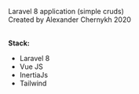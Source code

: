 Laravel 8 application (simple cruds) <br>
Created by Alexander Chernykh 2020 <br><br>

<b>Stack:</b>
<ul>
  <li>Laravel 8</li>
  <li>Vue JS</li>
  <li>InertiaJs</li>
  <li>Tailwind</li>
</ul>
